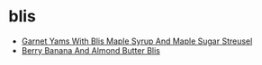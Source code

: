 # blis

 * [Garnet Yams With Blis Maple Syrup And Maple Sugar Streusel](index/g/garnet-yams-with-blis-maple-syrup-and-maple-sugar-streusel-350428.json)
 * [Berry Banana And Almond Butter Blis](index/b/berry-banana-and-almond-butter-blis.json)
